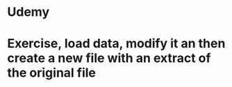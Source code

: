 # Udemy
# 
# Exercise, load data, modify it an then create a new file with an extract of the original file
